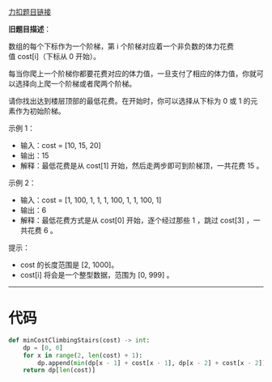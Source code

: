 [力扣题目链接](https://leetcode.cn/problems/min-cost-climbing-stairs/)

**旧题目描述**：

数组的每个下标作为一个阶梯，第 i 个阶梯对应着一个非负数的体力花费值 cost[i]（下标从 0 开始）。

每当你爬上一个阶梯你都要花费对应的体力值，一旦支付了相应的体力值，你就可以选择向上爬一个阶梯或者爬两个阶梯。

请你找出达到楼层顶部的最低花费。在开始时，你可以选择从下标为 0 或 1 的元素作为初始阶梯。

示例 1：

-   输入：cost = [10, 15, 20]
-   输出：15
-   解释：最低花费是从 cost[1] 开始，然后走两步即可到阶梯顶，一共花费 15 。

示例 2：

-   输入：cost = [1, 100, 1, 1, 1, 100, 1, 1, 100, 1]
-   输出：6
-   解释：最低花费方式是从 cost[0] 开始，逐个经过那些 1 ，跳过 cost[3] ，一共花费 6 。

提示：

-   cost 的长度范围是 [2, 1000]。
-   cost[i] 将会是一个整型数据，范围为 [0, 999] 。

---

# 代码

```python
def minCostClimbingStairs(cost) -> int:  
    dp = [0, 0]  
    for x in range(2, len(cost) + 1):  
        dp.append(min(dp[x - 1] + cost[x - 1], dp[x - 2] + cost[x - 2]))  
    return dp[len(cost)]
```